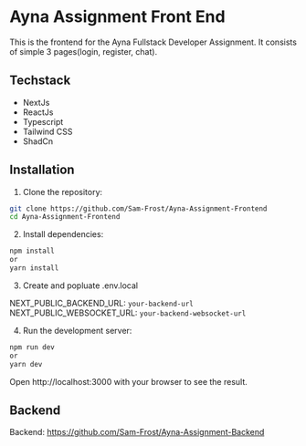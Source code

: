 # Ayna Assignment Front End

This is the frontend for the Ayna Fullstack Developer Assignment. It consists of simple 3 pages(login, register, chat).

## Techstack

- NextJs
- ReactJs
- Typescript
- Tailwind CSS
- ShadCn


## Installation

1. Clone the repository:

```bash
git clone https://github.com/Sam-Frost/Ayna-Assignment-Frontend
cd Ayna-Assignment-Frontend
```

2. Install dependencies:

```bash
npm install
or
yarn install
```
3. Create and popluate .env.local 

NEXT_PUBLIC_BACKEND_URL: `your-backend-url`
NEXT_PUBLIC_WEBSOCKET_URL: `your-backend-websocket-url`

4. Run the development server:

```bash
npm run dev
or 
yarn dev
```

Open http://localhost:3000 with your browser to see the result.


## Backend
Backend: https://github.com/Sam-Frost/Ayna-Assignment-Backend
